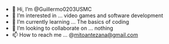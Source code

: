 - 👋 Hi, I’m @Guillermo0203USMC
- 👀 I’m interested in ... video games and software development
- 🌱 I’m currently learning ... The basics of coding
- 💞️ I’m looking to collaborate on ... nothing
- 📫 How to reach me ... @mitoantezana@gmail.com

<!---
Guillermo0203USMC/Guillermo0203USMC is a ✨ special ✨ repository because its `README.md` (this file) appears on your GitHub profile.
You can click the Preview link to take a look at your changes.
--->

